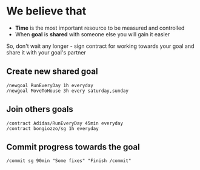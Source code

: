 We believe that
===============

- **Time** is the most important resource to be measured and controlled
- When **goal** is **shared** with someone else you will gain it easier

So, don't wait any longer - sign contract for working towards your goal and share it with your goal's partner

## Create new shared goal
```
/newgoal RunEveryDay 1h everyday
/newgoal MoveToHouse 3h every saturday,sunday
```

## Join others goals
```
/contract Adidas/RunEveryDay 45min everyday
/contract bongiozzo/sg 1h everyday
```

## Commit progress towards the goal
```
/commit sg 90min "Some fixes" "Finish /commit"
```

<!-- Markdown is a lightweight and easy-to-use syntax for styling your writing. It includes conventions for

```markdown
Syntax highlighted code block

# Header 1
## Header 2
### Header 3


- Bulleted
- List

1. Numbered
2. List

**Bold** and _Italic_ and `Code` text

[Link](url) and ![Image](src)
```

For more details see [GitHub Flavored Markdown](https://guides.github.com/features/mastering-markdown/).

### Jekyll Themes

Your Pages site will use the layout and styles from the Jekyll theme you have selected in your [repository settings](https://github.com/shared-goals/sgdocs/settings). The name of this theme is saved in the Jekyll `_config.yml` configuration file.

### Support or Contact

Having trouble with Pages? Check out our [documentation](https://help.github.com/categories/github-pages-basics/) or [contact support](https://github.com/contact) and we’ll help you sort it out. -->

